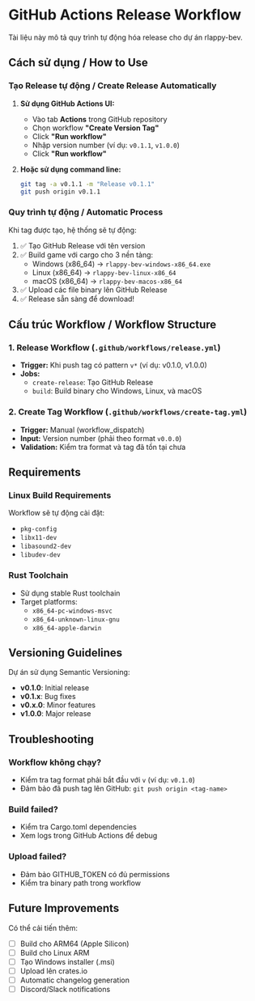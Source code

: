 # GitHub Actions Release Workflow

Tài liệu này mô tả quy trình tự động hóa release cho dự án rlappy-bev.

## Cách sử dụng / How to Use

### Tạo Release tự động / Create Release Automatically

1. **Sử dụng GitHub Actions UI:**
   - Vào tab **Actions** trong GitHub repository
   - Chọn workflow **"Create Version Tag"**
   - Click **"Run workflow"**
   - Nhập version number (ví dụ: `v0.1.1`, `v1.0.0`)
   - Click **"Run workflow"**

2. **Hoặc sử dụng command line:**
   ```bash
   git tag -a v0.1.1 -m "Release v0.1.1"
   git push origin v0.1.1
   ```

### Quy trình tự động / Automatic Process

Khi tag được tạo, hệ thống sẽ tự động:
1. ✅ Tạo GitHub Release với tên version
2. ✅ Build game với cargo cho 3 nền tảng:
   - Windows (x86_64) → `rlappy-bev-windows-x86_64.exe`
   - Linux (x86_64) → `rlappy-bev-linux-x86_64`
   - macOS (x86_64) → `rlappy-bev-macos-x86_64`
3. ✅ Upload các file binary lên GitHub Release
4. ✅ Release sẵn sàng để download!

## Cấu trúc Workflow / Workflow Structure

### 1. Release Workflow (`.github/workflows/release.yml`)
- **Trigger:** Khi push tag có pattern `v*` (ví dụ: v0.1.0, v1.0.0)
- **Jobs:**
  - `create-release`: Tạo GitHub Release
  - `build`: Build binary cho Windows, Linux, và macOS
  
### 2. Create Tag Workflow (`.github/workflows/create-tag.yml`)
- **Trigger:** Manual (workflow_dispatch)
- **Input:** Version number (phải theo format `v0.0.0`)
- **Validation:** Kiểm tra format và tag đã tồn tại chưa

## Requirements

### Linux Build Requirements
Workflow sẽ tự động cài đặt:
- `pkg-config`
- `libx11-dev`
- `libasound2-dev`
- `libudev-dev`

### Rust Toolchain
- Sử dụng stable Rust toolchain
- Target platforms:
  - `x86_64-pc-windows-msvc`
  - `x86_64-unknown-linux-gnu`
  - `x86_64-apple-darwin`

## Versioning Guidelines

Dự án sử dụng Semantic Versioning:
- **v0.1.0**: Initial release
- **v0.1.x**: Bug fixes
- **v0.x.0**: Minor features
- **v1.0.0**: Major release

## Troubleshooting

### Workflow không chạy?
- Kiểm tra tag format phải bắt đầu với `v` (ví dụ: `v0.1.0`)
- Đảm bảo đã push tag lên GitHub: `git push origin <tag-name>`

### Build failed?
- Kiểm tra Cargo.toml dependencies
- Xem logs trong GitHub Actions để debug

### Upload failed?
- Đảm bảo GITHUB_TOKEN có đủ permissions
- Kiểm tra binary path trong workflow

## Future Improvements

Có thể cải tiến thêm:
- [ ] Build cho ARM64 (Apple Silicon)
- [ ] Build cho Linux ARM
- [ ] Tạo Windows installer (.msi)
- [ ] Upload lên crates.io
- [ ] Automatic changelog generation
- [ ] Discord/Slack notifications
